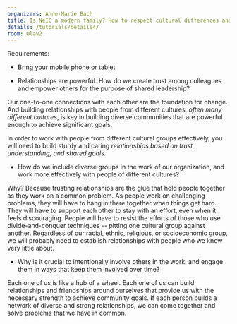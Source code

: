 ```yaml
---
organizers: Anne-Marie Bach
title: Is NeIC a modern family? How to respect cultural differences and aiming for same goals, at the same time acting as a leading eScience organization 
details: /tutorials/details4/
room: Olav2
---
```


Requirements: 

- Bring your mobile phone or tablet


- Relationships are powerful. How do we create trust among colleagues and empower others for the purpose of shared leadership?

Our one-to-one connections with each other are the foundation for change. And building relationships with people from different cultures, *often many different cultures*, is key in building diverse communities that are powerful enough to achieve significant goals.

In order to work with people from different cultural groups effectively, you will need to build sturdy and caring *relationships based on trust, understanding, and shared goals.*

- How do we include diverse groups in the work of our organization, and work more effectively with people of different cultures?

Why? Because trusting relationships are the glue that hold people together as they work on a common problem. As people work on challenging problems, they will have to hang in there together when things get hard. They will have to support each other to stay with an effort, even when it feels discouraging. People will have to resist the efforts of those who use divide-and-conquer techniques -- pitting one cultural group against another.
Regardless of our racial, ethnic, religious, or socioeconomic group, we will probably need to establish relationships with people who we know very little about.

- Why is it crucial to intentionally involve others in the work, and engage them in ways that keep them involved over time?

Each one of us is like a hub of a wheel. Each one of us can build relationships and friendships around ourselves that provide us with the necessary strength to achieve community goals. If each person builds a network of diverse and strong relationships, we can come together and solve problems that we have in common.
